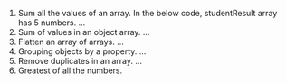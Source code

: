 <!-- 
Ref: https://javascript.plainenglish.io/5-use-cases-for-reduce-in-javascript-61ed243b8fef -->
1. Sum all the values of an array. In the below code, studentResult array has 5 numbers. ...
2. Sum of values in an object array. ...
3. Flatten an array of arrays. ...
4. Grouping objects by a property. ...
5. Remove duplicates in an array. ...
6. Greatest of all the numbers.